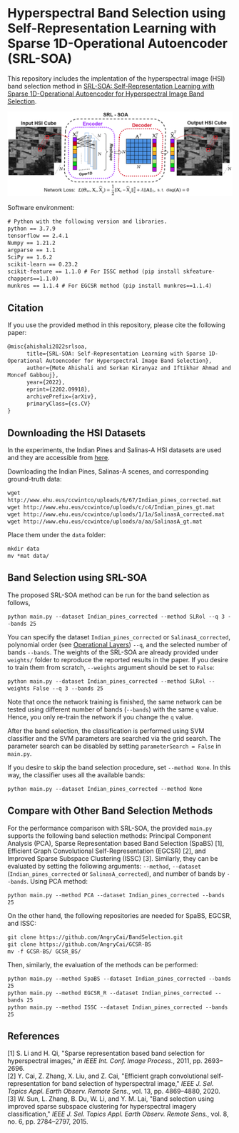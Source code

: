 Hyperspectral Band Selection using Self-Representation Learning with Sparse 1D-Operational Autoencoder (SRL-SOA)
=============================

This repository includes the implentation of the hyperspectral image (HSI) band selection method in [SRL-SOA: Self-Representation Learning with Sparse 1D-Operational Autoencoder for Hyperspectral Image Band Selection](https://arxiv.org/abs/2202.09918).

![SRL-SOA method](images/srl_soa.png)

Software environment:
```
# Python with the following version and libraries.
python == 3.7.9
tensorflow == 2.4.1
Numpy == 1.21.2
argparse == 1.1
SciPy == 1.6.2
scikit-learn == 0.23.2
scikit-feature == 1.1.0 # For ISSC method (pip install skfeature-chappers==1.1.0)
munkres == 1.1.4 # For EGCSR method (pip install munkres==1.1.4)
```

## Citation

If you use the provided method in this repository, please cite the following paper:

```
@misc{ahishali2022srlsoa,
      title={SRL-SOA: Self-Representation Learning with Sparse 1D-Operational Autoencoder for Hyperspectral Image Band Selection}, 
      author={Mete Ahishali and Serkan Kiranyaz and Iftikhar Ahmad and Moncef Gabbouj},
      year={2022},
      eprint={2202.09918},
      archivePrefix={arXiv},
      primaryClass={cs.CV}
}
```

## Downloading the HSI Datasets

In the experiments, the Indian Pines and Salinas-A HSI datasets are used and they are accessible from [here](http://www.ehu.eus/ccwintco/index.php/Hyperspectral_Remote_Sensing_Scenes).

Downloading the Indian Pines, Salinas-A scenes, and corresponding ground-truth data:
```
wget http://www.ehu.eus/ccwintco/uploads/6/67/Indian_pines_corrected.mat
wget http://www.ehu.eus/ccwintco/uploads/c/c4/Indian_pines_gt.mat
wget http://www.ehu.eus/ccwintco/uploads/1/1a/SalinasA_corrected.mat
wget http://www.ehu.eus/ccwintco/uploads/a/aa/SalinasA_gt.mat
```
Place them under the ```data``` folder:
```
mkdir data
mv *mat data/
```

## Band Selection using SRL-SOA

The proposed SRL-SOA method can be run for the band selection as follows,
```
python main.py --dataset Indian_pines_corrected --method SLRol --q 3 --bands 25
```
You can specify the dataset ```Indian_pines_corrected``` or ```SalinasA_corrected```, polynomial order (see [Operational Layers](https://arxiv.org/abs/2106.14208)) ```--q```, and the selected number of bands ```--bands```. The weights of the SRL-SOA are already provided under ```weights/``` folder to reproduce the reported results in the paper. If you desire to train them from scratch, ```--weights``` argument should be set to ```False```:
```
python main.py --dataset Indian_pines_corrected --method SLRol --weights False --q 3 --bands 25
```
Note that once the network training is finished, the same network can be tested using different number of bands (```--bands```) with the same ```q``` value. Hence, you only re-train the network if you change the  ```q``` value.

After the band selection, the classification is performed using SVM classifier and the SVM parameters are searched via the grid search. The parameter search can be disabled by setting ```parameterSearch = False``` in ```main.py```. 

If you desire to skip the band selection procedure, set ```--method None```. In this way, the classifier uses all the available bands:
```
python main.py --dataset Indian_pines_corrected --method None 
```

## Compare with Other Band Selection Methods

For the performance comparison with SRL-SOA, the provided ```main.py``` supports the following band selection methods: Principal Component Analysis (PCA), Sparse Representation based Band Selection (SpaBS) [1], Efficient Graph Convolutional Self-Representation (EGCSR) [2], and Improved Sparse Subspace Clustering (ISSC) [3]. Similarly, they can be evaluated by setting the following arguments: ```--method```, ```--dataset``` (```Indian_pines_corrected``` or ```SalinasA_corrected```), and number of bands  by ```--bands```. Using PCA method:

```
python main.py --method PCA --dataset Indian_pines_corrected --bands 25
```
On the other hand, the following repositories are needed for SpaBS, EGCSR, and ISSC:
```
git clone https://github.com/AngryCai/BandSelection.git
git clone https://github.com/AngryCai/GCSR-BS
mv -f GCSR-BS/ GCSR_BS/
```
Then, similarly, the evaluation of the methods can be performed:
```
python main.py --method SpaBS --dataset Indian_pines_corrected --bands 25
python main.py --method EGCSR_R --dataset Indian_pines_corrected --bands 25
python main.py --method ISSC --dataset Indian_pines_corrected --bands 25
```

## References
[1] S. Li and H. Qi, "Sparse representation based band selection for hyperspectral images," *in IEEE Int. Conf. Image Process.*, 2011, pp. 2693–2696. \
[2] Y. Cai, Z. Zhang, X. Liu, and Z. Cai, "Efficient graph convolutional self-representation for band selection of hyperspectral image," *IEEE J. Sel. Topics Appl. Earth Observ. Remote Sens.*, vol. 13, pp. 4869–4880, 2020. \
[3] W. Sun, L. Zhang, B. Du, W. Li, and Y. M. Lai, "Band selection using improved sparse subspace clustering for hyperspectral imagery classification," *IEEE J. Sel. Topics Appl. Earth Observ. Remote Sens.*, vol. 8, no. 6, pp. 2784–2797, 2015.
